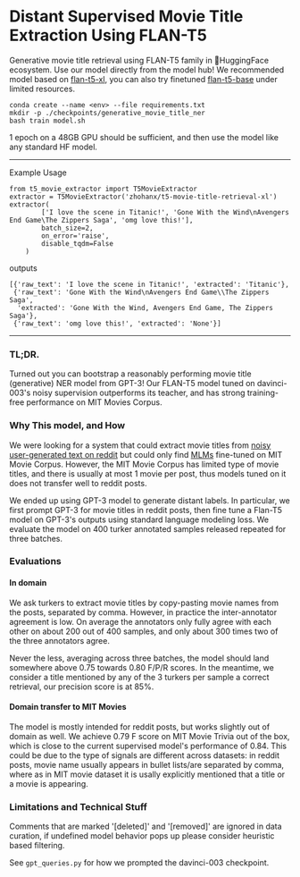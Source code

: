 # Distant Supervised Movie Title Extraction Using FLAN-T5

Generative movie title retrieval using FLAN-T5 family in 🤗HuggingFace ecosystem. Use our model directly from the model hub! We recommended model based on [flan-t5-xl](https://huggingface.co/zhohanx/t5-movie-title-retrieval-xl), you can also try finetuned [flan-t5-base](https://huggingface.co/zhohanx/t5-movie-title-retrieval) under limited resources.
```
conda create --name <env> --file requirements.txt
mkdir -p ./checkpoints/generative_movie_title_ner
bash train model.sh
```

1 epoch on a 48GB GPU should be sufficient, and then use the model like any standard HF model.

---

Example Usage
```
from t5_movie_extractor import T5MovieExtractor
extractor = T5MovieExtractor('zhohanx/t5-movie-title-retrieval-xl')
extractor(
        ['I love the scene in Titanic!', 'Gone With the Wind\nAvengers End Game\The Zippers Saga', 'omg love this!'],
        batch_size=2,
        on_error='raise',
        disable_tqdm=False
    )
```
outputs
```
[{'raw_text': 'I love the scene in Titanic!', 'extracted': 'Titanic'},
 {'raw_text': 'Gone With the Wind\nAvengers End Game\\The Zippers Saga',
  'extracted': 'Gone With the Wind, Avengers End Game, The Zippers Saga'},
 {'raw_text': 'omg love this!', 'extracted': 'None'}]
```

---

### TL;DR.

Turned out you can bootstrap a reasonably performing movie title (generative) NER model from GPT-3! Our FLAN-T5 model tuned on davinci-003's noisy supervision outperforms its teacher, and has strong training-free performance on MIT Movies Corpus. 

### Why This model, and How

We were looking for a system that could extract movie titles from [noisy user-generated text on reddit](https://www.reddit.com/r/MovieSuggestions/) but could only find [MLMs](https://nlp.johnsnowlabs.com/2021/07/20/ner_mit_movie_simple_distilbert_base_cased_en.html) fine-tuned on MIT Movie Corpus. However, the MIT Movie Corpus has limited type of movie titles, and there is usually at most 1 movie per post, thus models tuned on it does not transfer well to reddit posts. 

We ended up using GPT-3 model to generate distant labels. In particular, we first prompt GPT-3 for movie titles in reddit posts, then fine tune a Flan-T5 model on GPT-3's outputs using standard language modeling loss. We evaluate the model on 400 turker annotated samples released repeated for three batches.

### Evaluations

#### In domain

We ask turkers to extract movie titles by copy-pasting movie names from the posts, separated by comma. However, in practice the inter-annotator agreement is low.  On average the annotators only fully agree with each other on about 200 out of 400 samples, and only about 300 times two of the three annotators agree.

Never the less, averaging across three batches, the model should land somewhere above 0.75 towards 0.80 F/P/R scores. In the meantime, we consider a title mentioned by any of the 3 turkers per sample a correct retrieval, our precision score is at 85%.

#### Domain transfer to MIT Movies

The model is mostly intended for reddit posts, but works slightly out of domain as well. We achieve 0.79 F score on MIT Movie Trivia out of the box, which is close to the current supervised model's performance of 0.84. This could be due to the type of signals are different across datasets: in reddit posts, movie name usually appears in bullet lists/are separated by comma, where as in MIT movie dataset it is usally explicitly mentioned that a title or a movie is appearing.

### Limitations and Technical Stuff

Comments that are marked '[deleted]' and '[removed]' are ignored in data curation, if undefined model behavior pops up please consider heuristic based filtering.

See ```gpt_queries.py``` for how we prompted the davinci-003 checkpoint.





